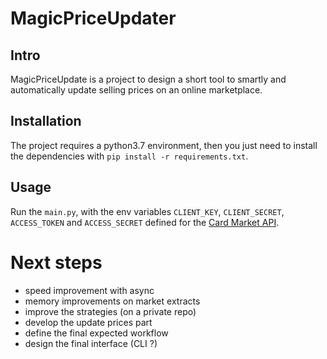 # MagicPriceUpdater

## Intro

MagicPriceUpdate is a project to design a short tool to smartly and automatically
update selling prices on an online marketplace.

## Installation

The project requires a python3.7 environment, then you just need to 
install the dependencies with `pip install -r requirements.txt`.

## Usage

Run the `main.py`, with the env variables `CLIENT_KEY`, 
`CLIENT_SECRET`, `ACCESS_TOKEN` and `ACCESS_SECRET` defined for the 
[Card Market API](https://api.cardmarket.com/ws/documentation/API_Main_Page).

# Next steps
- speed improvement with async
- memory improvements on market extracts
- improve the strategies (on a private repo)
- develop the update prices part
- define the final expected workflow
- design the final interface (CLI ?)
